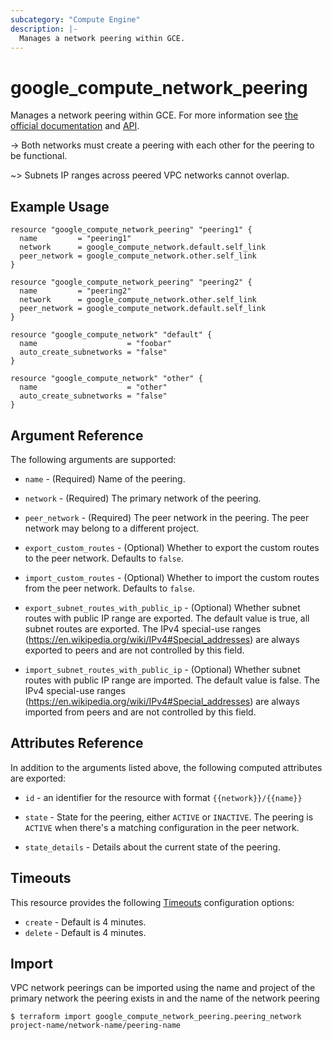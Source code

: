 ```yaml
---
subcategory: "Compute Engine"
description: |-
  Manages a network peering within GCE.
---
```


# google\_compute\_network\_peering

Manages a network peering within GCE. For more information see
[the official documentation](https://cloud.google.com/compute/docs/vpc/vpc-peering)
and
[API](https://cloud.google.com/compute/docs/reference/latest/networks).

-> Both networks must create a peering with each other for the peering
to be functional.

~> Subnets IP ranges across peered VPC networks cannot overlap.

## Example Usage

```hcl
resource "google_compute_network_peering" "peering1" {
  name         = "peering1"
  network      = google_compute_network.default.self_link
  peer_network = google_compute_network.other.self_link
}

resource "google_compute_network_peering" "peering2" {
  name         = "peering2"
  network      = google_compute_network.other.self_link
  peer_network = google_compute_network.default.self_link
}

resource "google_compute_network" "default" {
  name                    = "foobar"
  auto_create_subnetworks = "false"
}

resource "google_compute_network" "other" {
  name                    = "other"
  auto_create_subnetworks = "false"
}
```

## Argument Reference

The following arguments are supported:

* `name` - (Required) Name of the peering.

* `network` - (Required) The primary network of the peering.

* `peer_network` - (Required) The peer network in the peering. The peer network
may belong to a different project.

* `export_custom_routes` - (Optional)
Whether to export the custom routes to the peer network. Defaults to `false`.

* `import_custom_routes` - (Optional)
Whether to import the custom routes from the peer network. Defaults to `false`.

* `export_subnet_routes_with_public_ip` - (Optional)
Whether subnet routes with public IP range are exported. The default value is true, all subnet routes are exported. The IPv4 special-use ranges (https://en.wikipedia.org/wiki/IPv4#Special_addresses) are always exported to peers and are not controlled by this field.

* `import_subnet_routes_with_public_ip` - (Optional)
Whether subnet routes with public IP range are imported. The default value is false. The IPv4 special-use ranges (https://en.wikipedia.org/wiki/IPv4#Special_addresses) are always imported from peers and are not controlled by this field.

## Attributes Reference

In addition to the arguments listed above, the following computed attributes are
exported:

* `id` - an identifier for the resource with format `{{network}}/{{name}}`

* `state` - State for the peering, either `ACTIVE` or `INACTIVE`. The peering is
`ACTIVE` when there's a matching configuration in the peer network.

* `state_details` - Details about the current state of the peering.

## Timeouts

This resource provides the following
[Timeouts](/docs/configuration/resources.html#timeouts) configuration options:

- `create` - Default is 4 minutes.
- `delete` - Default is 4 minutes.

## Import

VPC network peerings can be imported using the name and project of the primary network the peering exists in and the name of the network peering

```
$ terraform import google_compute_network_peering.peering_network project-name/network-name/peering-name
```
